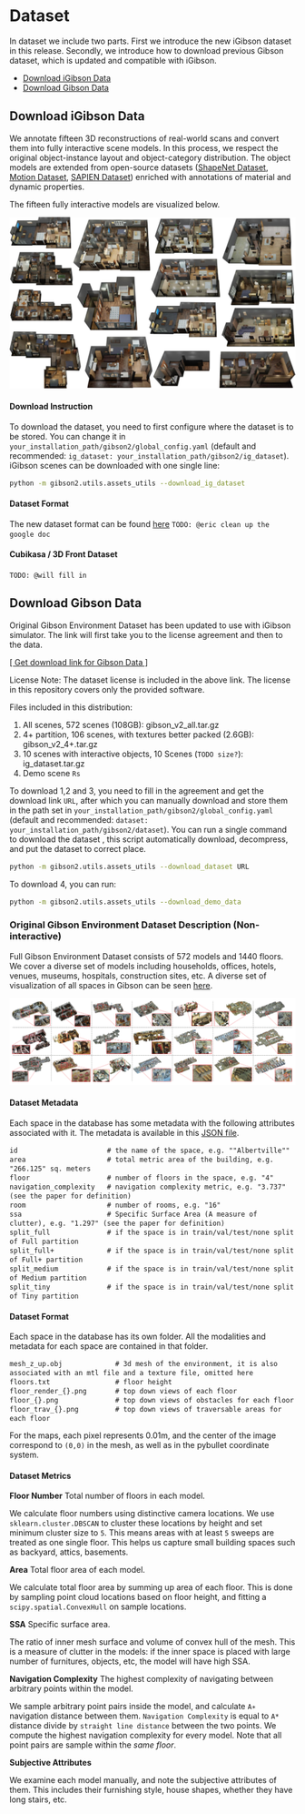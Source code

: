Dataset
==========================================

In dataset we include two parts. First we introduce the new iGibson dataset in this release. Secondly, we introduce
 how to download previous Gibson dataset, which is updated and compatible with iGibson.

- [Download iGibson Data](#download-igibson-data)
- [Download Gibson Data](#download-gibson-data)

Download iGibson Data
------------------------

We annotate fifteen 3D reconstructions of real-world scans and convert them into fully interactive scene models. In this process, we respect the original object-instance layout and object-category distribution. The object models are extended from open-source datasets ([ShapeNet Dataset](https://www.shapenet.org/), [Motion Dataset](http://motiondataset.zbuaa.com/), [SAPIEN Dataset](https://sapien.ucsd.edu/)) enriched with annotations of material and dynamic properties. 

The fifteen fully interactive models are visualized below. 

![placeholder.jpg](images/ig_scene.png)

#### Download Instruction
To download the dataset, you need to first configure where the dataset is to be stored. You can change it in
 `your_installation_path/gibson2/global_config.yaml` (default and recommended: `ig_dataset: your_installation_path/gibson2/ig_dataset`). iGibson scenes can be downloaded with one single line:

```bash
python -m gibson2.utils.assets_utils --download_ig_dataset
```

#### Dataset Format
The new dataset format can be found [here](https://docs.google.com/document/d/1OU5eqcg8P1tFifthX6PVwNsHbbKth-9H3yrOpkd4a-c)
`TODO: @eric clean up the google doc`


#### Cubikasa / 3D Front Dataset
`TODO: @will fill in`


Download Gibson Data
------------------------
Original Gibson Environment Dataset has been updated to use with iGibson simulator. The link will first take you to
 the license agreement and then to the data. 

[[ Get download link for Gibson Data ]](https://forms.gle/36TW9uVpjrE1Mkf9A)

License Note: The dataset license is included in the above link. The license in this repository covers only the provided software.

Files included in this distribution:

1. All scenes, 572 scenes (108GB): gibson_v2_all.tar.gz
2. 4+ partition, 106 scenes, with textures better packed (2.6GB): gibson_v2_4+.tar.gz
3. 10 scenes with interactive objects, 10 Scenes (`TODO size?`): ig_dataset.tar.gz
4. Demo scene `Rs`

To download 1,2 and 3, you need to fill in the agreement and get the download link `URL`, after which you can
 manually download and store them in the path set in `your_installation_path/gibson2/global_config.yaml` (default and
  recommended: `dataset: your_installation_path/gibson2/dataset`). You can run a single command to download the dataset
  , this script automatically download, decompress, and put the dataset to correct place.
```bash
python -m gibson2.utils.assets_utils --download_dataset URL
```

To download 4, you can run:

```bash
python -m gibson2.utils.assets_utils --download_demo_data
```


### Original Gibson Environment Dataset Description (Non-interactive)


Full Gibson Environment Dataset consists of 572 models and 1440 floors. We cover a diverse set of models including households, offices, hotels, venues, museums, hospitals, construction sites, etc. A diverse set of visualization of all spaces in Gibson can be seen [here](http://gibsonenv.stanford.edu/database/).
 

![spaces.png](images/spaces.png)


#### Dataset Metadata

Each space in the database has some metadata with the following attributes associated with it. The metadata is available in this [JSON file](https://raw.githubusercontent.com/StanfordVL/GibsonEnv/master/gibson/data/data.json). 
```
id                      # the name of the space, e.g. ""Albertville""
area                    # total metric area of the building, e.g. "266.125" sq. meters
floor                   # number of floors in the space, e.g. "4"
navigation_complexity   # navigation complexity metric, e.g. "3.737" (see the paper for definition)
room                    # number of rooms, e.g. "16"
ssa                     # Specific Surface Area (A measure of clutter), e.g. "1.297" (see the paper for definition)
split_full              # if the space is in train/val/test/none split of Full partition 
split_full+             # if the space is in train/val/test/none split of Full+ partition 
split_medium            # if the space is in train/val/test/none split of Medium partition 
split_tiny              # if the space is in train/val/test/none split of Tiny partition 
```

#### Dataset Format

Each space in the database has its own folder. All the modalities and metadata for each space are contained in that folder. 
```
mesh_z_up.obj             # 3d mesh of the environment, it is also associated with an mtl file and a texture file, omitted here
floors.txt                # floor height
floor_render_{}.png       # top down views of each floor
floor_{}.png              # top down views of obstacles for each floor
floor_trav_{}.png         # top down views of traversable areas for each floor  
```

For the maps, each pixel represents 0.01m, and the center of the image correspond to `(0,0)` in the mesh, as well as in the pybullet coordinate system. 

#### Dataset Metrics


**Floor Number** Total number of floors in each model.

We calculate floor numbers using distinctive camera locations. We use `sklearn.cluster.DBSCAN` to cluster these locations by height and set minimum cluster size to `5`. This means areas with at least `5` sweeps are treated as one single floor. This helps us capture small building spaces such as backyard, attics, basements.

**Area** Total floor area of each model.

We calculate total floor area by summing up area of each floor. This is done by sampling point cloud locations based on floor height, and fitting a `scipy.spatial.ConvexHull` on sample locations.

**SSA** Specific surface area. 

The ratio of inner mesh surface and volume of convex hull of the mesh. This is a measure of clutter in the models: if the inner space is placed with large number of furnitures, objects, etc, the model will have high SSA. 

**Navigation Complexity** The highest complexity of navigating between arbitrary points within the model.

We sample arbitrary point pairs inside the model, and calculate `A∗` navigation distance between them. `Navigation Complexity` is equal to `A*` distance divide by `straight line distance` between the two points. We compute the highest navigation complexity for every model. Note that all point pairs are sample within the *same floor*.

**Subjective Attributes**

We examine each model manually, and note the subjective attributes of them. This includes their furnishing style, house shapes, whether they have long stairs, etc.

